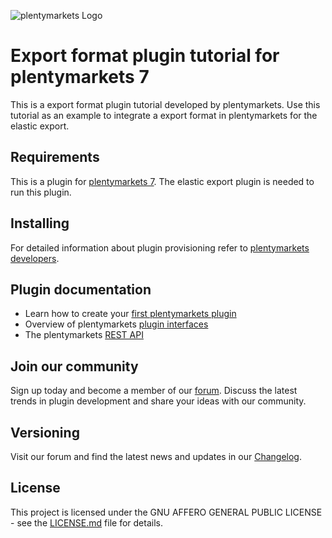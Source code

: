 ![plentymarkets Logo](http://www.plentymarkets.eu/layout/pm/images/logo/plentymarkets-logo.jpg)

# Export format plugin tutorial for plentymarkets 7

This is a export format plugin tutorial developed by plentymarkets. Use this tutorial as an example to integrate a export format in plentymarkets for the elastic export.

## Requirements

This is a plugin for [plentymarkets 7](https://www.plentymarkets.com). The elastic export plugin is needed to run this plugin.

## Installing

For detailed information about plugin provisioning refer to [plentymarkets developers](https://developers.plentymarkets.com/dev-doc/basics#plugin-provisioning).

## Plugin documentation

- Learn how to create your [first plentymarkets plugin](https://developers.plentymarkets.com/tutorials/helloworld)
- Overview of plentymarkets [plugin interfaces](https://developers.plentymarkets.com/dev-doc/basics#guide-interface)
- The plentymarkets [REST API](https://developers.plentymarkets.com/rest-doc/introduction)

## Join our community

Sign up today and become a member of our [forum](https://forum.plentymarkets.com/c/plugin-entwicklung). Discuss the latest trends in plugin development and share your ideas with our community.

## Versioning

Visit our forum and find the latest news and updates in our [Changelog](https://forum.plentymarkets.com/c/changelog?order=created).

## License

This project is licensed under the GNU AFFERO GENERAL PUBLIC LICENSE - see the [LICENSE.md](/LICENSE.md) file for details.
